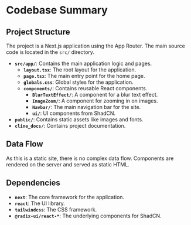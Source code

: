 # Codebase Summary

## Project Structure

The project is a Next.js application using the App Router. The main source code is located in the `src/` directory.

- **`src/app/`**: Contains the main application logic and pages.
  - **`layout.tsx`**: The root layout for the application.
  - **`page.tsx`**: The main entry point for the home page.
  - **`globals.css`**: Global styles for the application.
  - **`components/`**: Contains reusable React components.
    - **`BlurTextEffect/`**: A component for a blur text effect.
    - **`ImageZoom/`**: A component for zooming in on images.
    - **`Navbar/`**: The main navigation bar for the site.
    - **`ui/`**: UI components from ShadCN.
- **`public/`**: Contains static assets like images and fonts.
- **`cline_docs/`**: Contains project documentation.

## Data Flow

As this is a static site, there is no complex data flow. Components are rendered on the server and served as static HTML.

## Dependencies

- **`next`**: The core framework for the application.
- **`react`**: The UI library.
- **`tailwindcss`**: The CSS framework.
- **`@radix-ui/react-*`**: The underlying components for ShadCN.
